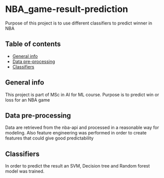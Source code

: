# NBA_game-result-prediction
Purpose of this project is to use different classifiers to predict winner in NBA

## Table of contents
* [General info](#general-info)
* [Data pre-processing](#data-pre-processing)
* [Classifiers](#classifiers)


## General info
This project is part of MSc in AI for ML course. Purpose is to predict win or loss for an NBA game

## Data pre-processing
Data are retrieved from the nba-api and processed in a reasonable way for modeling. Also feature engineering was performed in order to create features that could give good predictability
	
## Classifiers

In order to predict the result an SVM, Decision tree and Random forest model was trained.
